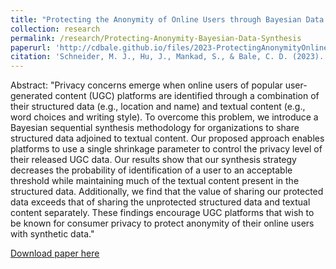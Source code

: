```yaml
---
title: "Protecting the Anonymity of Online Users through Bayesian Data Synthesis"
collection: research
permalink: /research/Protecting-Anonymity-Bayesian-Data-Synthesis
paperurl: 'http://cdbale.github.io/files/2023-ProtectingAnonymityOnlineUsersBayesianDataSynthesis.pdf'
citation: 'Schneider, M. J., Hu, J., Mankad, S., & Bale, C. D. (2023). Protecting the anonymity of online users through Bayesian data synthesis. *Expert Systems with Applications*, 216, 119409.'
---
```

 
Abstract: "Privacy concerns emerge when online users of popular user-generated content (UGC) platforms are identified through a combination of their structured data (e.g., location and name) and textual content (e.g., word choices and writing style). To overcome this problem, we introduce a Bayesian sequential synthesis methodology for organizations to share structured data adjoined to textual content. Our proposed approach enables platforms to use a single shrinkage parameter to control the privacy level of their released UGC data. Our results show that our synthesis strategy decreases the probability of identification of a user to an acceptable threshold while maintaining much of the textual content present in the structured data. Additionally, we find that the value of sharing our protected data exceeds that of sharing the unprotected structured data and textual content separately. These findings encourage UGC platforms that wish to be known for consumer privacy to protect anonymity of their online users with synthetic data."

[Download paper here](http://cdbale.github.io/files/2023-ProtectingAnonymityOnlineUsersBayesianDataSynthesis.pdf)
